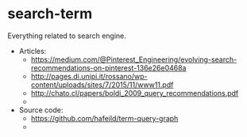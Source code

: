 # search-term
Everything related to search engine.

- Articles:
  - https://medium.com/@Pinterest_Engineering/evolving-search-recommendations-on-pinterest-136e26e0468a
  - http://pages.di.unipi.it/rossano/wp-content/uploads/sites/7/2015/11/www11.pdf
  - http://chato.cl/papers/boldi_2009_query_recommendations.pdf
  - 
- Source code:
  - https://github.com/hafeild/term-query-graph
  - 
